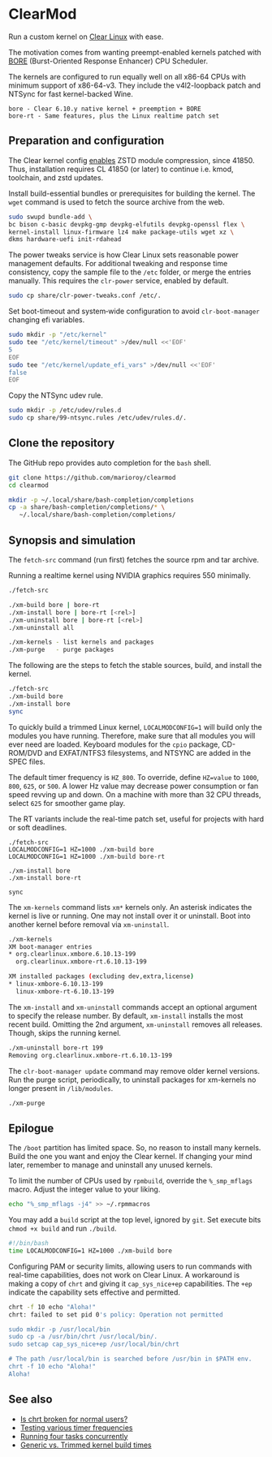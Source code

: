 # ClearMod

Run a custom kernel on [Clear Linux](https://www.clearlinux.org) with ease.

The motivation comes from wanting preempt-enabled kernels patched with [BORE](https://github.com/firelzrd/bore-scheduler) (Burst-Oriented Response Enhancer) CPU Scheduler.

The kernels are configured to run equally well on all x86-64 CPUs with
minimum support of x86-64-v3. They include the v4l2-loopback patch and
NTSync for fast kernel-backed Wine.

```text
bore - Clear 6.10.y native kernel + preemption + BORE
bore-rt - Same features, plus the Linux realtime patch set
```

## Preparation and configuration

The Clear kernel config [enables](https://github.com/clearlinux-pkgs/linux/commit/2918f672) ZSTD module compression, since 41850. Thus, installation requires CL 41850 (or later) to continue i.e. kmod, toolchain, and zstd updates.

Install build-essential bundles or prerequisites for building the kernel.
The `wget` command is used to fetch the source archive from the web.

```bash
sudo swupd bundle-add \
bc bison c-basic devpkg-gmp devpkg-elfutils devpkg-openssl flex \
kernel-install linux-firmware lz4 make package-utils wget xz \
dkms hardware-uefi init-rdahead
```

The power tweaks service is how Clear Linux sets reasonable power management
defaults. For additional tweaking and response time consistency, copy the
sample file to the `/etc` folder, or merge the entries manually. This requires
the `clr-power` service, enabled by default.

```bash
sudo cp share/clr-power-tweaks.conf /etc/.
```

Set boot-timeout and system‐wide configuration to avoid `clr‐boot‐manager`
changing efi variables.

```bash
sudo mkdir -p "/etc/kernel"
sudo tee "/etc/kernel/timeout" >/dev/null <<'EOF'
5
EOF
sudo tee "/etc/kernel/update_efi_vars" >/dev/null <<'EOF'
false
EOF
```

Copy the NTSync udev rule.

```bash
sudo mkdir -p /etc/udev/rules.d
sudo cp share/99-ntsync.rules /etc/udev/rules.d/.
```

## Clone the repository

The GitHub repo provides auto completion for the `bash` shell.

```bash
git clone https://github.com/marioroy/clearmod
cd clearmod

mkdir -p ~/.local/share/bash-completion/completions
cp -a share/bash-completion/completions/* \
   ~/.local/share/bash-completion/completions/
```

## Synopsis and simulation

The `fetch-src` command (run first) fetches the source rpm and tar archive.

Running a realtime kernel using NVIDIA graphics requires 550 minimally.

```bash
./fetch-src

./xm-build bore | bore-rt
./xm-install bore | bore-rt [<rel>]
./xm-uninstall bore | bore-rt [<rel>]
./xm-uninstall all

./xm-kernels - list kernels and packages
./xm-purge   - purge packages
```

The following are the steps to fetch the stable sources, build, and
install the kernel.

```bash
./fetch-src
./xm-build bore
./xm-install bore
sync
```

To quickly build a trimmed Linux kernel, `LOCALMODCONFIG=1` will build only
the modules you have running. Therefore, make sure that all modules you will
ever need are loaded. Keyboard modules for the `cpio` package, CD-ROM/DVD and
EXFAT/NTFS3 filesystems, and NTSYNC are added in the SPEC files.

The default timer frequency is `HZ_800`. To override, define `HZ=value` to
`1000`, `800`, `625`, or `500`. A lower Hz value may decrease power consumption
or fan speed revving up and down. On a machine with more than 32 CPU threads,
select `625` for smoother game play.

The RT variants include the real-time patch set, useful for projects with
hard or soft deadlines.

```text
./fetch-src
LOCALMODCONFIG=1 HZ=1000 ./xm-build bore
LOCALMODCONFIG=1 HZ=1000 ./xm-build bore-rt

./xm-install bore
./xm-install bore-rt

sync
```

The `xm-kernels` command lists `xm*` kernels only. An asterisk indicates
the kernel is live or running. One may not install over it or uninstall.
Boot into another kernel before removal via `xm-uninstall`.

```bash
./xm-kernels 
XM boot-manager entries
* org.clearlinux.xmbore.6.10.13-199
  org.clearlinux.xmbore-rt.6.10.13-199

XM installed packages (excluding dev,extra,license)
* linux-xmbore-6.10.13-199
  linux-xmbore-rt-6.10.13-199
```

The `xm-install` and `xm-uninstall` commands accept an optional argument to
specify the release number. By default, `xm-install` installs the most recent
build. Omitting the 2nd argument, `xm-uninstall` removes all releases.
Though, skips the running kernel.

```bash
./xm-uninstall bore-rt 199
Removing org.clearlinux.xmbore-rt.6.10.13-199
```

The `clr-boot-manager update` command may remove older kernel versions.
Run the purge script, periodically, to uninstall packages for xm-kernels
no longer present in `/lib/modules`.

```bash
./xm-purge
```

## Epilogue

The `/boot` partition has limited space. So, no reason to install many kernels.
Build the one you want and enjoy the Clear kernel. If changing your mind later,
remember to manage and uninstall any unused kernels.

To limit the number of CPUs used by `rpmbuild`, override the `%_smp_mflags`
macro. Adjust the integer value to your liking.

```bash
echo "%_smp_mflags -j4" >> ~/.rpmmacros
```

You may add a `build` script at the top level, ignored by `git`.
Set execute bits `chmod +x build` and run `./build`.

```bash
#!/bin/bash
time LOCALMODCONFIG=1 HZ=1000 ./xm-build bore
```

Configuring PAM or security limits, allowing users to run commands with
real-time capabilities, does not work on Clear Linux. A workaround is making
a copy of `chrt` and giving it `cap_sys_nice+ep` capabilities. The `+ep`
indicate the capability sets effective and permitted.

```bash
chrt -f 10 echo "Aloha!"
chrt: failed to set pid 0's policy: Operation not permitted

sudo mkdir -p /usr/local/bin
sudo cp -a /usr/bin/chrt /usr/local/bin/.
sudo setcap cap_sys_nice+ep /usr/local/bin/chrt

# The path /usr/local/bin is searched before /usr/bin in $PATH env.
chrt -f 10 echo "Aloha!"
Aloha!
```

## See also

* [Is chrt broken for normal users?](https://github.com/clearlinux/distribution/issues/2962)
* [Testing various timer frequencies](https://gist.github.com/marioroy/f383f1e9f18498a251beb5c0a9f33dcf)
* [Running four tasks concurrently](https://community.clearlinux.org/t/nvidia-and-xanmod-cl-updates/9299/28?u=marioroy)
* [Generic vs. Trimmed kernel build times](https://community.clearlinux.org/t/nvidia-and-xanmod-cl-updates/9299/15?u=marioroy)

